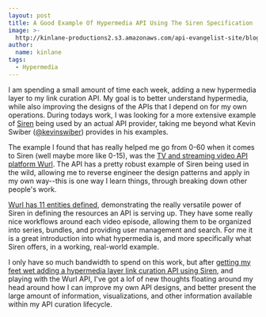 ```yaml
---
layout: post
title: A Good Example Of Hypermedia API Using The Siren Specification
image: >-
  http://kinlane-productions2.s3.amazonaws.com/api-evangelist-site/blog/wurl-developer.png
author:
  name: kinlane
tags:
  - Hypermedia
---
```

I am spending a small amount of time each week, adding a new hypermedia layer to my link curation API. My goal is to better understand hypermedia, while also improving the designs of the APIs that I depend on for my own operations. During todays work, I was looking for a more extensive example of [Siren](https://github.com/kevinswiber/siren) being used by an actual API provider, taking me beyond what Kevin Swiber ([@kevinswiber](https://twitter.com/kevinswiber)) provides in his examples. 

The example I found that has really helped me go from 0-60 when it comes to Siren (well maybe more like 0-15), was the [TV and streaming video API platform Wurl](http://developers.wurl.com/). The API has a pretty robust example of Siren being used in the wild, allowing me to reverse engineer the design patterns and apply in my own way--this is one way I learn things, through breaking down other people's work. 

[Wurl has 11 entities defined](http://developers.wurl.com/pages/reference), demonstrating the really versatile power of Siren in defining the resources an API is serving up. They have some really nice workflows around each video episode, allowing them to be organized into series, bundles, and providing user management and search. For me it is a great introduction into what hypermedia is, and more specifically what Siren offers, in a working, real-world example.

I only have so much bandwidth to spend on this work, but after [getting my feet wet adding a hypermedia layer link curation API using Siren](http://apievangelist.com/2015/05/11/applying-a-little-hypermedia-is-helping-me-tighten-down-my-api-design-and-tell-a-better-api-story/), and playing with the Wurl API, I've got a lof of new thoughts floating around my head around how I can improve my own API designs, and better present the large amount of information, visualizations, and other information available within my API curation lifecycle.